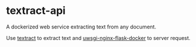# textract-api
A dockerized web service extracting text from any document.

Use [textract](https://github.com/deanmalmgren/textract) to extract text and [uwsgi-nginx-flask-docker](https://github.com/tiangolo/uwsgi-nginx-flask-docker) to server request.
